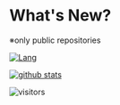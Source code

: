 # What's New?

※only public repositories

[![Lang](https://github-readme-stats.vercel.app/api/top-langs/?username=kurages&theme=dark&layout=compact&count_private=true)](https://github.com/kurages)

[![github stats](https://github-readme-stats.vercel.app/api?username=kurages&show_icons=true&theme=dark&hide=stars&count_private=true)](https://github.com/kurages)


![visitors](https://visitor-badge.glitch.me/badge?page_id=page.id)